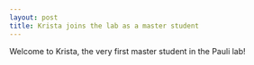 ```yaml
---
layout: post
title: Krista joins the lab as a master student
---
```

Welcome to Krista, the very first master student in the Pauli lab! 
